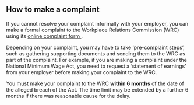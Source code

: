 ##  How to make a complaint

If you cannot resolve your complaint informally with your employer, you can
make a formal complaint to the Workplace Relations Commission (WRC) using its
[ online complaint form
](https://www.workplacerelations.ie/en/Complaints_Disputes/Refer_a_Dispute_Make_a_Complaint/)
.

Depending on your complaint, you may have to take ‘pre-complaint steps’, such
as gathering supporting documents and sending them to the WRC as part of the
complaint. For example, if you are making a complaint under the National
Minimum Wage Act, you need to request a ‘statement of earnings’ from your
employer before making your complaint to the WRC.

You must make your complaint to the WRC **within 6 months** of the date of the
alleged breach of the Act. The time limit may be extended by a further 6
months if there was reasonable cause for the delay.
